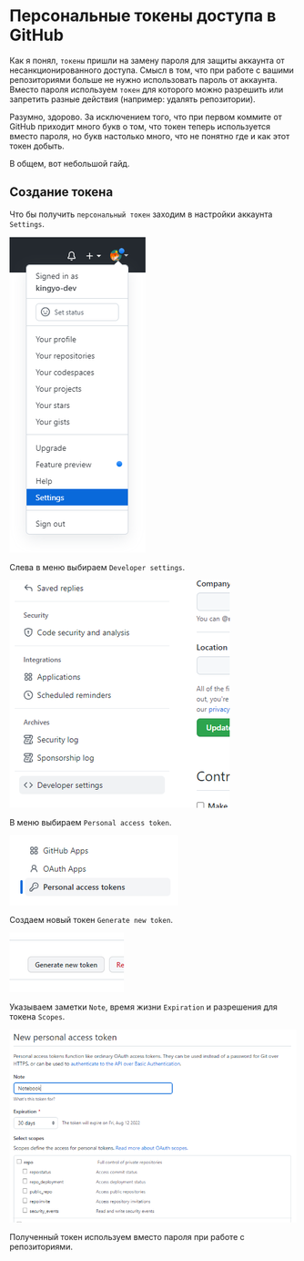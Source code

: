 # Персональные токены доступа в GitHub

Как я понял, `токены` пришли на замену пароля для защиты аккаунта от несанкционированного доступа. Смысл в том, что при работе с вашими репозиториями больше не нужно использовать пароль от аккаунта. Вместо пароля  используем `токен` для которого можно разрешить или запретить разные действия (например: удалять репозитории).

Разумно, здорово. За исключением того, что при первом коммите от GitHub приходит много букв о том, что токен теперь используется вместо пароля, но букв настолько много, что не понятно где и как этот токен добыть. 

В общем, вот небольшой гайд.

## Создание токена

Что бы получить `персональный токен` заходим в настройки аккаунта `Settings`.

![Settings](assets/github-access-token/20220713_110535.png)

Слева в меню выбираем `Developer settings`.

![Developer settings](assets/github-access-token/20220713_110842.png)

В меню выбираем `Personal access token`.

![Personal access token](assets/github-access-token/20220713_111136.png)

Создаем новый токен `Generate new token`.

![Generate new token](assets/github-access-token/20220713_111911.png)

Указываем заметки `Note`, время жизни `Expiration` и разрешения для токена `Scopes`. 

![Установки](assets/github-access-token/20220713_111426.png)

Полученный токен используем вместо пароля при работе с репозиториями.